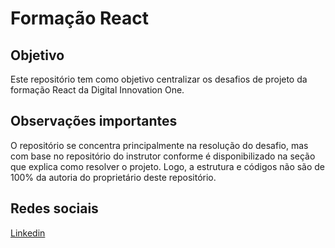 # Formação React

## Objetivo

Este repositório tem como objetivo centralizar os desafios de projeto da formação React da Digital Innovation One.

## Observações importantes

O repositório se concentra principalmente na resolução do desafio, mas com base no repositório do instrutor conforme é disponibilizado na seção que explica como resolver o projeto. Logo, a estrutura e códigos não são de 100% da autoria do proprietário deste  repositório.

## Redes sociais

[Linkedin](https://linkedin.com/in/gfernandessantos)